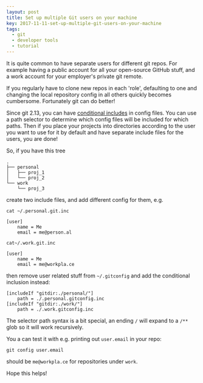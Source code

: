```yaml
---
layout: post
title: Set up multiple Git users on your machine
key: 2017-11-11-set-up-multiple-git-users-on-your-machine
tags:
  - git
  - developer tools
  - tutorial
---
```

It is quite common to have separate users for different git repos. For example having a public account
for all your open-source GitHub stuff, and a work account for your employer's private git remote.

If you regularly have to clone new repos in each 'role', defaulting to one and changing the
local repository config in all others quickly becomes cumbersome. Fortunately git can do better!

Since git 2.13, you can have [conditional includes](https://git-scm.com/docs/git-config#_conditional_includes)
in config files. You can use a path selector to determine which config files will be included for which paths.
Then if you place your projects into directories according to the user you want to use for
it by default and have separate include files for the users, you are done!

So, if you have this tree

```
.
├── personal
│   ├── proj_1
│   └── proj_2
└── work
    └── proj_3
```

create two include files, and add different config for them, e.g.
```
cat ~/.personal.git.inc

[user]
	name = Me
	email = me@person.al
```


```
cat~/.work.git.inc

[user]
	name = Me
	email = me@workpla.ce
```
then remove user related stuff from `~/.gitconfig` and add the conditional inclusion instead:

```
[includeIf "gitdir:./personal/"]
	path = ./.personal.gitconfig.inc
[includeIf "gitdir:./work/"]
	path = ./.work.gitconfig.inc
```
The selector path syntax is a bit special, an ending `/` will expand to a `/**` glob so it will work recursively.

You a can test it with e.g. printing out `user.email` in your repo:

```
git config user.email
```

should be `me@workpla.ce` for repositories under `work`.

Hope this helps!
